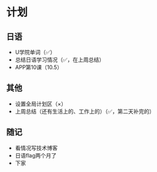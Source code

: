 # 计划
## 日语
- U学院单词（✅）
- 总结日语学习情况（✅，在上周总结）
- APP第10课（10.5）
## 其他
- 设置全局计划区（×）
- 上周总结（还有生活上的、工作上的）（✅，第二天补完的）
## 随记
- 看情况写技术博客
- 日语flag两个月了
- 下家
